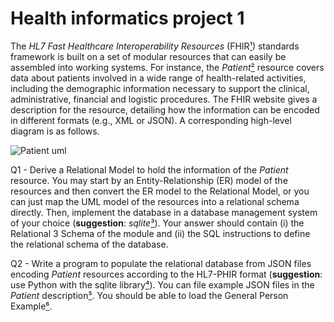 # Health informatics project 1

The *HL7 Fast Healthcare Interoperability Resources* (FHIR[¹]) standards framework is built on a set of modular resources that can easily be assembled into working systems. For instance, the *Patient*[²] resource covers data about patients involved in a wide range of health-related activities, including the demographic information necessary to support the clinical, administrative, financial and logistic procedures. The FHIR website gives a description for the resource, detailing how the information can be encoded in different formats (e.g., XML or JSON). A corresponding high-level diagram is as follows.

![Patient uml](https://github.com/BeatrizRCorreia/health_informatics_project1/blob/master/patient_uml.png)

Q1 - Derive a Relational Model to hold the information of the *Patient* resource. You may start by an Entity-Relationship (ER) model of the resources and then convert the ER model to the Relational Model, or you can just map the UML model of the resources into a relational schema directly. Then, implement the database in a database management system of your choice (**suggestion**: *sqlite*[³]). Your answer should contain (i) the Relational 3 Schema of the module and (ii) the SQL instructions to define the relational schema of the database.

Q2 - Write a program to populate the relational database from JSON files encoding *Patient* resources according to the HL7-PHIR format (**suggestion**: use Python with the sqlite library[⁴]). You can file example JSON files in the *Patient* description[⁵]. You should be able to load the General Person Example[⁶]. 

[¹]: [http://www.hl7.org/fhir/stu3/](http://www.hl7.org/fhir/stu3/)
[²]: [http://hl7.org/fhir/STU3/patient.html](http://hl7.org/fhir/STU3/patient.html)
[³]: [https://www.sqlite.org/index.html](https://www.sqlite.org/index.html)
[⁴]: [https://docs.python.org/2/library/sqlite3.html](https://docs.python.org/2/library/sqlite3.html)
[⁵]: [http://hl7.org/fhir/STU3/patient-examples.html](http://hl7.org/fhir/STU3/patient-examples.html)
[⁶]: [http://hl7.org/fhir/STU3/patient-example.json.html](http://hl7.org/fhir/STU3/patient-example.json.html)